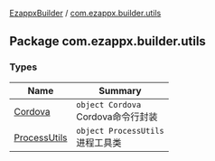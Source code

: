 [EzappxBuilder](../index.md) / [com.ezappx.builder.utils](./index.md)

## Package com.ezappx.builder.utils

### Types

| Name | Summary |
|---|---|
| [Cordova](-cordova/index.md) | `object Cordova`<br>Cordova命令行封装 |
| [ProcessUtils](-process-utils/index.md) | `object ProcessUtils`<br>进程工具类 |
